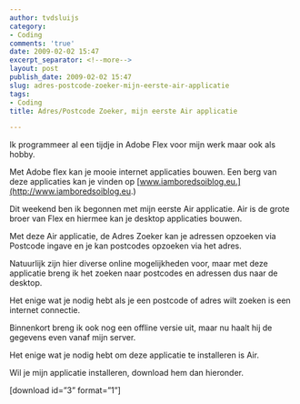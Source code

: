 ```yaml
---
author: tvdsluijs
category:
- Coding
comments: 'true'
date: 2009-02-02 15:47
excerpt_separator: <!--more-->
layout: post
publish_date: 2009-02-02 15:47
slug: adres-postcode-zoeker-mijn-eerste-air-applicatie
tags:
- Coding
title: Adres/Postcode Zoeker, mijn eerste Air applicatie

---
```

Ik programmeer al een tijdje in Adobe Flex voor mijn werk maar ook als hobby.  
  
Met Adobe flex kan je mooie internet applicaties bouwen. Een berg van deze
applicaties kan je vinden op
[www.iamboredsoiblog.eu.](http://www.iamboredsoiblog.eu.)  
  
Dit weekend ben ik begonnen met mijn eerste Air applicatie. Air is de grote
broer van Flex en hiermee kan je desktop applicaties bouwen.  
  
Met deze Air applicatie, de Adres Zoeker kan je adressen opzoeken via Postcode
ingave en je kan postcodes opzoeken via het adres.  
  
Natuurlijk zijn hier diverse online mogelijkheden voor, maar met deze
applicatie breng ik het zoeken naar postcodes en adressen dus naar de desktop.  
  
Het enige wat je nodig hebt als je een postcode of adres wilt zoeken is een
internet connectie.  
  
Binnenkort breng ik ook nog een offline versie uit, maar nu haalt hij de
gegevens even vanaf mijn server.  
  
Het enige wat je nodig hebt om deze applicatie te installeren is Air.  
  
Wil je mijn applicatie installeren, download hem dan hieronder.  
  
[download id=”3” format=”1”]

